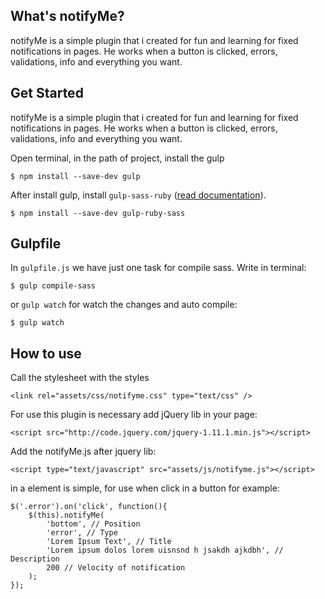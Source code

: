What's notifyMe?
----------------

notifyMe is a simple plugin that i created for fun and learning for fixed notifications in pages.
He works when a button is clicked, errors, validations, info and everything you want.

Get Started
----------------

notifyMe is a simple plugin that i created for fun and learning for fixed notifications in pages.
He works when a button is clicked, errors, validations, info and everything you want.

Open terminal, in the path of project, install the gulp

	$ npm install --save-dev gulp
After install gulp, install `gulp-sass-ruby` ([read documentation](https://npmjs.org/package/gulp-ruby-sass/)).

	$ npm install --save-dev gulp-ruby-sass

Gulpfile
---------------------
In `gulpfile.js` we have just one task for compile sass. Write in terminal:

	$ gulp compile-sass
or `gulp watch` for watch the changes and auto compile:

	$ gulp watch

How to use
----------

Call the stylesheet with the styles

	<link rel="assets/css/notifyme.css" type="text/css" />

For use this plugin is necessary add jQuery lib in your page:

    <script src="http://code.jquery.com/jquery-1.11.1.min.js"></script>

Add the notifyMe.js after jquery lib:

    <script type="text/javascript" src="assets/js/notifyme.js"></script>

in a element is simple, for use when click in a button for example:

    $('.error').on('click', function(){
        $(this).notifyMe(
            'bottom', // Position
            'error', // Type
            'Lorem Ipsum Text', // Title
            'Lorem ipsum dolos lorem uisnsnd h jsakdh ajkdbh', // Description
            200 // Velocity of notification
        );
    });

